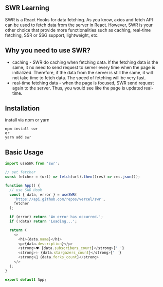 ## SWR Learning

SWR is a React Hooks for data fetching. As you know, axios and fetch API can be used to fetch data from the server in React. However, SWR is your other choice that provide more functionalities such as caching, real-time fetching, SSR or SSG support, lightweight, etc.

## Why you need to use SWR?

- caching - SWR do caching when fetching data. If the fetching data is the same, it no need to send request to server every time when the page is initialized. Therefore, if the data from the server is still the same, it will not take time to fetch data. The speed of fetching will be very fast.
- real-time fetching data - when the page is focused, SWR send request again to the server. Thus, you would see like the page is updated real-time.

## Installation

install via npm or yarn

```
npm install swr
or
yarn add swr
```

## Basic Usage

```js
import useSWR from 'swr';

// set fetcher
const fetcher = (url) => fetch(url).then((res) => res.json());

function App() {
  // use SWR Hook
  const { data, error } = useSWR(
    'https://api.github.com/repos/vercel/swr',
    fetcher
  );

  if (error) return 'An error has occurred.';
  if (!data) return 'Loading...';

  return (
    <>
      <h1>{data.name}</h1>
      <p>{data.description}</p>
      <strong>👁 {data.subscribers_count}</strong>{' '}
      <strong>✨ {data.stargazers_count}</strong>{' '}
      <strong>🍴 {data.forks_count}</strong>
    </>
  );
}

export default App;
```
